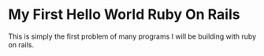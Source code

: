 # My First Hello World Ruby On Rails

This is simply the first problem of many programs I will be building with ruby on rails.
